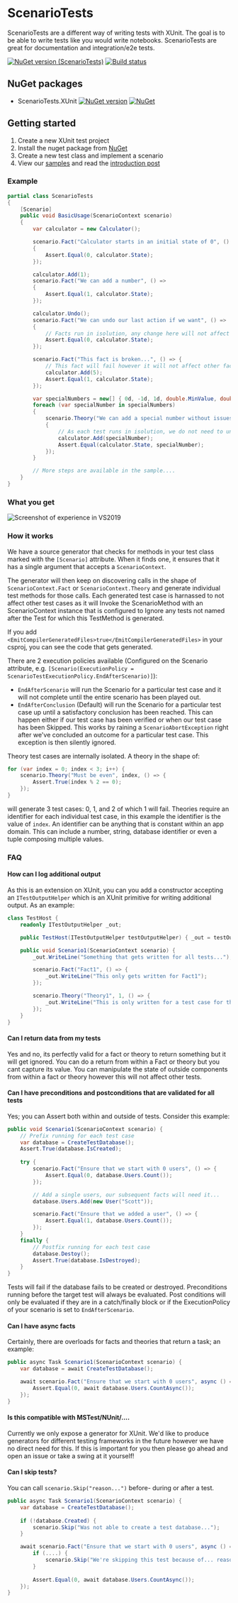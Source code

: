 # ScenarioTests
ScenarioTests are a different way of writing tests with XUnit. The goal is to be able to write tests like you would write notebooks. ScenarioTests are great for documentation and integration/e2e tests.

[![NuGet version (ScenarioTests)](https://img.shields.io/nuget/v/ScenarioTests.XUnit.svg?style=flat-square)](https://www.nuget.org/packages/ScenarioTests.XUnit/)
[![Build status](https://github.com/koenbeuk/ScenarioTests/workflows/.NET%20Core/badge.svg)](https://github.com/koenbeuk/ScenarioTests/actions?query=workflow%3A%22.NET+Core%22)

## NuGet packages
- ScenarioTests.XUnit [![NuGet version](https://img.shields.io/nuget/v/ScenarioTests.XUnit.svg?style=flat-square)](https://www.nuget.org/packages/ScenarioTests.XUnit/) [![NuGet](https://img.shields.io/nuget/dt/ScenarioTests.XUnit.svg?style=flat-square)](https://www.nuget.org/packages/ScenarioTests.XUnit/)

## Getting started
1. Create a new XUnit test project
2. Install the nuget package from [NuGet](https://www.nuget.org/packages/ScenarioTests.XUnit)
3. Create a new test class and implement a scenario
5. View our [samples](https://github.com/koenbeuk/ScenarioTests/blob/master/samples/) and read the [introduction post](https://onthedrift.com/posts/scenario-tests/)

### Example
```csharp
partial class ScenarioTests
{
    [Scenario]
    public void BasicUsage(ScenarioContext scenario)
    {
        var calculator = new Calculator();

        scenario.Fact("Calculator starts in an initial state of 0", () =>
        {
            Assert.Equal(0, calculator.State);
        });

        calculator.Add(1);
        scenario.Fact("We can add a number", () =>
        {
            Assert.Equal(1, calculator.State);
        });

        calculator.Undo();
        scenario.Fact("We can undo our last action if we want", () =>
        {
            // Facts run in isolution, any change here will not affect other facts and theories
            Assert.Equal(0, calculator.State);
        });

        scenario.Fact("This fact is broken...", () => {
            // This fact will fail however it will not affect other facts and theories
            calculator.Add(5);
            Assert.Equal(1, calculator.State);
        });

        var specialNumbers = new[] { 0d, -1d, 1d, double.MinValue, double.MaxValue, double.PositiveInfinity, double.NegativeInfinity };
        foreach (var specialNumber in specialNumbers)
        {
            scenario.Theory("We can add a special number without issues", specialNumber, () =>
            {
                // As each test runs in isolution, we do not need to undo or reset the calculator after our manipulation
                calculator.Add(specialNumber);
                Assert.Equal(calculator.State, specialNumber);
            });
        }

        // More steps are available in the sample....
    }
}
```

### What you get
![Screenshot of experience in VS2019](/assets/images/sample1.png "Experience in VS2019")

### How it works
We have a source generator that checks for methods in your test class marked with the `[Scenario]` attribute. When it finds one, it ensures that it has a single argument that accepts a `ScenarioContext`. 

The generator will then keep on discovering calls in the shape of `ScenarioContext.Fact` or `ScenarioContext.Theory` and generate individual test methods for those calls. Each generated test case is harnassed to not affect other test cases as it will Invoke the ScenarioMethod with an ScenarioContext instance that is configured to Ignore any tests not named after the Test for which this TestMethod is generated.

If you add `<EmitCompilerGeneratedFiles>true</EmitCompilerGeneratedFiles>` in your csproj, you can see the code that gets generated.

There are 2 execution policies available (Configured on the Scenario attribute, e.g. `[Scenario(ExecutionPolicy = ScenarioTestExecutionPolicy.EndAfterScenario)]`):
- `EndAfterScenario` will run the Scenario for a particular test case and it will not complete until the entire scenario has been played out.
- `EndAfterConclusion` (Default) will run the Scenario for a particular test case up until a satisfactory conclusion has been reached. This can happen either if our test case has been verified or when our test case has been Skipped. This works by raining a `ScenarioAbortException` right after we've concluded an outcome for a particular test case. This exception is then silently ignored. 

Theory test cases are internally isolated. A theory in the shape of:

```csharp
for (var index = 0; index < 3; i++) {
    scenario.Theory("Must be even", index, () => {
        Assert.True(index % 2 == 0);
    });
}
```

will generate 3 test cases: 0, 1, and 2 of which 1 will fail. Theories require an identifier for each individual test case, in this example the identifier is the value of `index`. An identifier can be anything that is constant within an app domain. This can include a number, string, database identifier or even a tuple composing multiple values.

### FAQ

#### How can I log additional output
As this is an extension on XUnit, you can you add a constructor accepting an `ITestOutputHelper` which is an XUnit primitive for writing additional output. As an example:
```csharp
class TestHost {
    readonly ITestOutputHelper _out;

    public TestHost(ITestOutputHelper testOutputHelper) { _out = testOutputHelper; }    

    public void Scenario1(ScenarioContext scenario) {
        _out.WriteLine("Something that gets written for all tests...");

        scenario.Fact("Fact1", () => {
            _out.WriteLine("This only gets written for Fact1");
        });

        scenario.Theory("Theory1", 1, () => {
            _out.WriteLine("This is only written for a test case for this theory with identity 1");
        });
    }
}
```

#### Can I return data from my tests
Yes and no, its perfectly valid for a fact or theory to return something but it will get ignored. You can do a return from within a Fact or theory but you cant capture its value. You can manipulate the state of outside components from within a fact or theory however this will not affect other tests.

#### Can I have preconditions and postconditions that are validated for all tests
Yes; you can Assert both within and outside of tests. Consider this example:
```csharp
public void Scenario1(ScenarioContext scenario) {
    // Prefix running for each test case
    var database = CreateTestDatabase();
    Assert.True(database.IsCreated);
    
    try {
        scenario.Fact("Ensure that we start with 0 users", () => {
            Assert.Equal(0, database.Users.Count());
        });

        // Add a single users, our subsequent facts will need it...
        database.Users.Add(new User("Scott"));

        scenario.Fact("Ensure that we added a user", () => {
            Assert.Equal(1, database.Users.Count());
        });
    }
    finally {
        // Postfix running for each test case
        database.Destoy();
        Assert.True(database.IsDestroyed);
    }
}
```

Tests will fail if the database fails to be created or destroyed. Preconditions running before the target test will always be evaluated. Post conditions will only be evaluated if they are in a catch/finally block or if the ExecutionPolicy of your scenario is set to `EndAfterScenario`.

#### Can I have async facts
Certainly, there are overloads for facts and theories that return a task; an example:
```csharp
public async Task Scenario1(ScenarioContext scenario) {
    var database = await CreateTestDatabase();

    await scenario.Fact("Ensure that we start with 0 users", async () => {
        Assert.Equal(0, await database.Users.CountAsync());
    });
}
```

#### Is this compatible with MSTest/NUnit/....
Currently we only expose a generator for XUnit. We'd like to produce generators for different testing frameworks in the future however we have no direct need for this. If this is important for you then please go ahead and open an issue or take a swing at it yourself!

#### Can I skip tests?
You can call `scenario.Skip("reason...")` before- during or after a test.
```csharp
public async Task Scenario1(ScenarioContext scenario) {
    var database = CreateTestDatabase();
    
    if (!database.Created) {
        scenario.Skip("Was not able to create a test database...");
    }

    await scenario.Fact("Ensure that we start with 0 users", async () => {
        if (....) {
            scenario.Skip("We're skipping this test because of... reasons");
        }
    
        Assert.Equal(0, await database.Users.CountAsync());
    });
}
```
